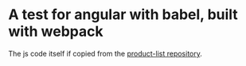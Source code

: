 # A test for angular with babel, built with webpack

The js code itself if copied from the 
[product-list repository](https://github.com/ThomasJuhasz/product-list).